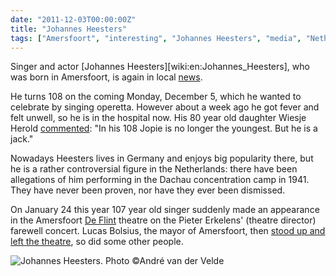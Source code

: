 ```yaml
---
date: "2011-12-03T00:00:00Z"
title: "Johannes Heesters"
tags: ["Amersfoort", "interesting", "Johannes Heesters", "media", "Netherlands"]
---
```


Singer and actor [Johannes Heesters][wiki:en:Johannes_Heesters], who was born in Amersfoort, is again in local [news](http://www.destadamersfoort.nl/scripts/edoris/edoris.dll?tem=LN_TEXT_VIEW&doc_id=19867092&pageid=134190&naam=Johan-Heesters-in-ziekenhuis-opgenomen).

He turns 108 on the coming Monday, December 5, which he wanted to celebrate by singing operetta. However about a week ago he got fever and felt unwell, so he is in the hospital now. His 80 year old daughter Wiesje Herold [commented](http://www.bild.de/unterhaltung/leute/johannes-heesters/ich-schaffe-die-108-21286806.bild.html): "In his 108 Jopie is no longer the youngest. But he is a jack."

<!--more-->

Nowadays Heesters lives in Germany and enjoys big popularity there, but he is a rather controversial figure in the Netherlands: there have been allegations of him performing in the Dachau concentration camp in 1941. They have never been proven, nor have they ever been dismissed.

On January 24 this year 107 year old singer suddenly made an appearance in the Amersfoort [De Flint](http://www.deflint.nl/) theatre on the Pieter Erkelens' (theatre director) farewell concert. Lucas Bolsius, the mayor of Amersfoort, then [stood up and left the theatre](http://www.ad.nl/ad/nl/1012/Binnenland/article/detail/1888159/2011/01/25/Omstreden-Heesters-107-even-terug-in-Amersfoort.dhtml), so did some other people.

![](img:1.bp.blogspot.com/--r7wiWdehU4/TtoCKObxlnI/AAAAAAAAKjY/MIB2vVbvCxc/s1600/heesters.jpg:a "Johannes Heesters. Photo ©André van der Velde")

